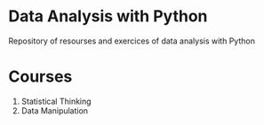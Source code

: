 # Data Analysis with Python
Repository of resourses and exercices of data analysis with Python
# Courses
1. Statistical Thinking
2. Data Manipulation

